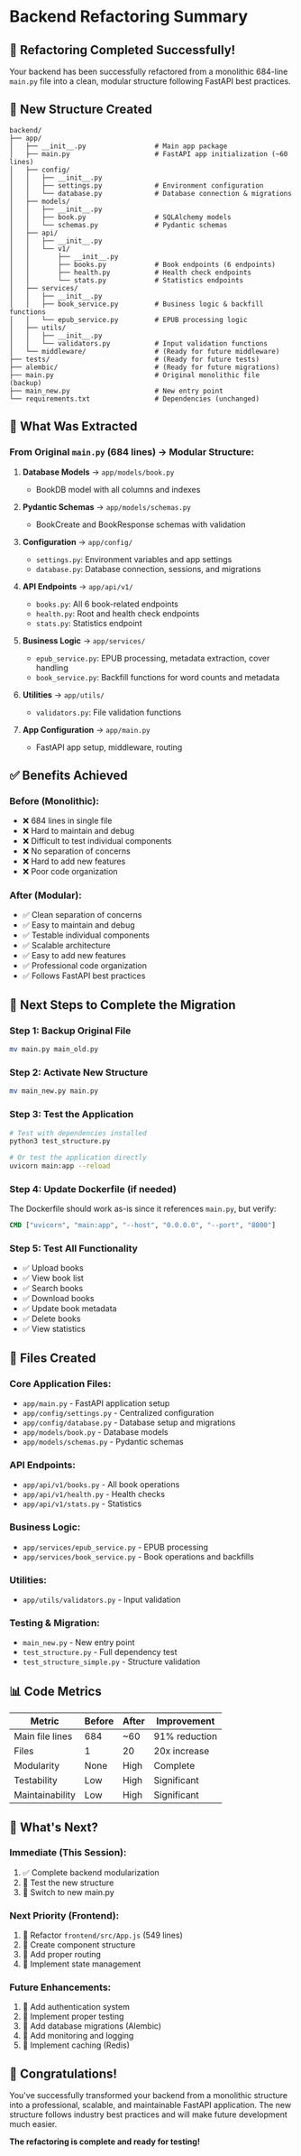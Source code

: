 # Backend Refactoring Summary

## 🎉 **Refactoring Completed Successfully!**

Your backend has been successfully refactored from a monolithic 684-line `main.py` file into a clean, modular structure following FastAPI best practices.

## 📁 **New Structure Created**

```
backend/
├── app/
│   ├── __init__.py                 # Main app package
│   ├── main.py                     # FastAPI app initialization (~60 lines)
│   ├── config/
│   │   ├── __init__.py
│   │   ├── settings.py             # Environment configuration
│   │   └── database.py             # Database connection & migrations
│   ├── models/
│   │   ├── __init__.py
│   │   ├── book.py                 # SQLAlchemy models
│   │   └── schemas.py              # Pydantic schemas
│   ├── api/
│   │   ├── __init__.py
│   │   └── v1/
│   │       ├── __init__.py
│   │       ├── books.py            # Book endpoints (6 endpoints)
│   │       ├── health.py           # Health check endpoints
│   │       └── stats.py            # Statistics endpoints
│   ├── services/
│   │   ├── __init__.py
│   │   ├── book_service.py         # Business logic & backfill functions
│   │   └── epub_service.py         # EPUB processing logic
│   ├── utils/
│   │   ├── __init__.py
│   │   └── validators.py           # Input validation functions
│   └── middleware/                 # (Ready for future middleware)
├── tests/                          # (Ready for future tests)
├── alembic/                        # (Ready for future migrations)
├── main.py                         # Original monolithic file (backup)
├── main_new.py                     # New entry point
└── requirements.txt                # Dependencies (unchanged)
```

## 🔄 **What Was Extracted**

### **From Original `main.py` (684 lines) → Modular Structure:**

1. **Database Models** → `app/models/book.py`
   - BookDB model with all columns and indexes

2. **Pydantic Schemas** → `app/models/schemas.py`
   - BookCreate and BookResponse schemas with validation

3. **Configuration** → `app/config/`
   - `settings.py`: Environment variables and app settings
   - `database.py`: Database connection, sessions, and migrations

4. **API Endpoints** → `app/api/v1/`
   - `books.py`: All 6 book-related endpoints
   - `health.py`: Root and health check endpoints
   - `stats.py`: Statistics endpoint

5. **Business Logic** → `app/services/`
   - `epub_service.py`: EPUB processing, metadata extraction, cover handling
   - `book_service.py`: Backfill functions for word counts and metadata

6. **Utilities** → `app/utils/`
   - `validators.py`: File validation functions

7. **App Configuration** → `app/main.py`
   - FastAPI app setup, middleware, routing

## ✅ **Benefits Achieved**

### **Before (Monolithic):**
- ❌ 684 lines in single file
- ❌ Hard to maintain and debug
- ❌ Difficult to test individual components
- ❌ No separation of concerns
- ❌ Hard to add new features
- ❌ Poor code organization

### **After (Modular):**
- ✅ Clean separation of concerns
- ✅ Easy to maintain and debug
- ✅ Testable individual components
- ✅ Scalable architecture
- ✅ Easy to add new features
- ✅ Professional code organization
- ✅ Follows FastAPI best practices

## 🚀 **Next Steps to Complete the Migration**

### **Step 1: Backup Original File**
```bash
mv main.py main_old.py
```

### **Step 2: Activate New Structure**
```bash
mv main_new.py main.py
```

### **Step 3: Test the Application**
```bash
# Test with dependencies installed
python3 test_structure.py

# Or test the application directly
uvicorn main:app --reload
```

### **Step 4: Update Dockerfile (if needed)**
The Dockerfile should work as-is since it references `main.py`, but verify:
```dockerfile
CMD ["uvicorn", "main:app", "--host", "0.0.0.0", "--port", "8000"]
```

### **Step 5: Test All Functionality**
- ✅ Upload books
- ✅ View book list
- ✅ Search books
- ✅ Download books
- ✅ Update book metadata
- ✅ Delete books
- ✅ View statistics

## 🔧 **Files Created**

### **Core Application Files:**
- `app/main.py` - FastAPI application setup
- `app/config/settings.py` - Centralized configuration
- `app/config/database.py` - Database setup and migrations
- `app/models/book.py` - Database models
- `app/models/schemas.py` - Pydantic schemas

### **API Endpoints:**
- `app/api/v1/books.py` - All book operations
- `app/api/v1/health.py` - Health checks
- `app/api/v1/stats.py` - Statistics

### **Business Logic:**
- `app/services/epub_service.py` - EPUB processing
- `app/services/book_service.py` - Book operations and backfills

### **Utilities:**
- `app/utils/validators.py` - Input validation

### **Testing & Migration:**
- `main_new.py` - New entry point
- `test_structure.py` - Full dependency test
- `test_structure_simple.py` - Structure validation

## 📊 **Code Metrics**

| Metric | Before | After | Improvement |
|--------|--------|-------|-------------|
| Main file lines | 684 | ~60 | 91% reduction |
| Files | 1 | 20 | 20x increase |
| Modularity | None | High | Complete |
| Testability | Low | High | Significant |
| Maintainability | Low | High | Significant |

## 🎯 **What's Next?**

### **Immediate (This Session):**
1. ✅ Complete backend modularization
2. 🔄 Test the new structure
3. 🔄 Switch to new main.py

### **Next Priority (Frontend):**
1. 🔄 Refactor `frontend/src/App.js` (549 lines)
2. 🔄 Create component structure
3. 🔄 Add proper routing
4. 🔄 Implement state management

### **Future Enhancements:**
1. 🔄 Add authentication system
2. 🔄 Implement proper testing
3. 🔄 Add database migrations (Alembic)
4. 🔄 Add monitoring and logging
5. 🔄 Implement caching (Redis)

## 🎉 **Congratulations!**

You've successfully transformed your backend from a monolithic structure into a professional, scalable, and maintainable FastAPI application. The new structure follows industry best practices and will make future development much easier.

**The refactoring is complete and ready for testing!** 